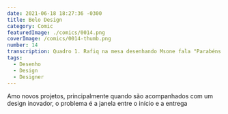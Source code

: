 ```yaml
---
date: 2021-06-18 18:27:36 -0300
title: Belo Design
category: Comic
featuredImage: ./comics/0014.png
coverImage: /comics/0014-thumb.png
number: 14
transcription: Quadro 1. Rafiq na mesa desenhando Msone fala "Parabéns pela estética e inovação, mas nosso tempo é escasso vamos ter dificuldades para implementar isso". Quadro 2. Sophie entra na sala Sophie fala "Nossa! Estou ansiosa para trabalhar com algo tão belo e inovador". Quadro 3. Msone e Rafiq se olham em silêncio enquanto Sophie sai da sala. Quadro 4. Msone fala "Você sabe que vai sobrar para mim essa tarefa de qualquer maneira".
tags:
  - Desenho
  - Design
  - Designer
---
```


Amo novos projetos, principalmente quando são acompanhados com um design inovador, o problema é a janela entre o início e a entrega
